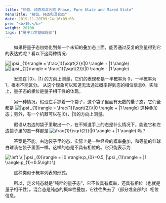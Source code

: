 ```yaml
---
title: "相位、纯态和混合态 Phase, Pure State and Mixed State"
menuTitle: "相位、纯态和混合态"
date: 2019-11-20T09:24:16+09:00
pre: "<b>10.</b>"
weight: 20100
tags: ["量子力学基础理论"]
---
```


&emsp;&emsp;如果将量子态初始化到某一个未知的叠加态上面，能否通过反复的测量得到它的表达式呢？看以下这两种情况:

<img src="https://latex.codecogs.com/gif.latex?\inline&space;\dpi{150}&space;|\psi&space;_{1}\rangle&space;=&space;\frac{1}{\sqrt{2}}(|0&space;\rangle&space;&plus;&space;|1&space;\rangle)" title="|\psi _{1}\rangle = \frac{1}{\sqrt{2}}(|0 \rangle + |1 \rangle)" />

<img src="https://latex.codecogs.com/gif.latex?\inline&space;\dpi{150}&space;|\psi&space;_{2}\rangle&space;=&space;\frac{1}{\sqrt{2}}(|0&space;\rangle&space;-&space;|1&space;\rangle)" title="|\psi _{2}\rangle = \frac{1}{\sqrt{2}}(|0 \rangle - |1 \rangle)" />

&emsp;&emsp;发现在 |0⟩，|1⟩ 的方向上测量，它们的表现都是一半概率为 0，一半概率为 1，根本不能区分。
从这个现象可以知道无法通过概率得到态的相位信息θ，实际上，量子态的相位是量子相干性的体现。

&emsp;&emsp;另一种情况，假设左手抓着一个袋子，这个袋子里面有无数的量子态，它们全都是
<img src="https://latex.codecogs.com/gif.latex?\inline&space;\dpi{120}&space;|\psi&space;_{1}\rangle&space;=&space;\frac{1}{\sqrt{2}}(|0&space;\rangle&space;&plus;&space;|1&space;\rangle)" title="|\psi _{1}\rangle = \frac{1}{\sqrt{2}}(|0 \rangle + |1 \rangle)" style="margin: auto; display: inline;"/>
这种叠加态；另外，有一个机器可以在|0⟩，|1⟩的方向上测量。

&emsp;&emsp;假设从右边的袋子里取出一个，在不知道手上的态是什么情况下，能说它和左边袋子里的态一样都是
<img src="https://latex.codecogs.com/gif.latex?\inline&space;\dpi{120}\frac{1}{\sqrt{2}}(|0&space;\rangle&space;&plus;&space;|1&space;\rangle)" title="\frac{1}{\sqrt{2}}(|0 \rangle + |1 \rangle)" style="margin: auto; display: inline;"/>
吗？ 

&emsp;&emsp;答案是不能。右边袋子里的态，实际上是一种经典的概率叠加，和等量的红球白球装在袋子里面一样。这样的态是不具有相位的。它只能表示为

<img src="https://latex.codecogs.com/gif.latex?\inline&space;\dpi{150}&space;\left&space;\{&space;|\psi&space;_{0}\rangle&space;=&space;|0&space;\rangle:p_{0}=0.5,&space;|\psi&space;_{1}\rangle&space;=&space;|1&space;\rangle:p_{1}=0.5\right&space;\}" title="\left \{ |\psi _{0}\rangle = |0 \rangle:p_{0}=0.5, |\psi _{1}\rangle = |1 \rangle:p_{1}=0.5\right \}" />

&emsp;&emsp;这种类似于概率列表的形式。

&emsp;&emsp;所以，定义纯态就是“纯粹的量子态”，它不仅具有概率，还具有相位（也就是量子相干性）。混合态是纯态的概率性叠加，它往往失去了（部分或全部的）相位信息。